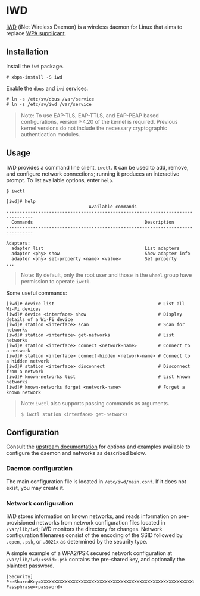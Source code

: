 # IWD

[IWD](https://iwd.wiki.kernel.org/) (iNet Wireless Daemon) is a wireless daemon
for Linux that aims to replace [WPA supplicant](./wpa_supplicant.md).

## Installation

Install the `iwd` package.

```
# xbps-install -S iwd
```

Enable the `dbus` and `iwd` services.

```
# ln -s /etc/sv/dbus /var/service
# ln -s /etc/sv/iwd /var/service
```

> Note: To use EAP-TLS, EAP-TTLS, and EAP-PEAP based configurations, version
> ≥4.20 of the kernel is required. Previous kernel versions do not include the
> necessary cryptographic authentication modules.

## Usage

IWD provides a command line client, `iwctl`. It can be used to add, remove, and
configure network connections; running it produces an interactive prompt. To
list available options, enter `help`.

```
$ iwctl

[iwd]# help
                               Available commands
--------------------------------------------------------------------------------
  Commands                                          Description
--------------------------------------------------------------------------------

Adapters:
  adapter list                                      List adapters
  adapter <phy> show                                Show adapter info
  adapter <phy> set-property <name> <value>         Set property
...
```

> Note: By default, only the root user and those in the `wheel` group have
> permission to operate `iwctl`.

Some useful commands:

```
[iwd]# device list                                       # List all Wi-Fi devices
[iwd]# device <interface> show                           # Display details of a Wi-Fi device 
[iwd]# station <interface> scan                          # Scan for networks
[iwd]# station <interface> get-networks                  # List networks
[iwd]# station <interface> connect <network-name>        # Connect to a network
[iwd]# station <interface> connect-hidden <network-name> # Connect to a hidden network
[iwd]# station <interface> disconnect                    # Disconnect from a network
[iwd]# known-networks list                               # List known networks
[iwd]# known-networks forget <network-name>              # Forget a known network
```

> Note: `iwctl` also supports passing commands as arguments.
> 
> ```
> $ iwctl station <interface> get-networks
> ```

## Configuration

Consult the [upstream
documentation](https://iwd.wiki.kernel.org/networkconfigurationsettings) for
options and examples available to configure the daemon and networks as described
below.

### Daemon configuration

The main configuration file is located in `/etc/iwd/main.conf`. If it does not
exist, you may create it.

### Network configuration

IWD stores information on known networks, and reads information on
pre-provisioned networks from network configuration files located in
`/var/lib/iwd`; IWD monitors the directory for changes. Network configuration
filenames consist of the encoding of the SSID followed by `.open`, `.psk`, or
`.8021x` as determined by the security type.

A simple example of a WPA2/PSK secured network configuration at
`/var/lib/iwd/<ssid>.psk` contains the pre-shared key, and optionally the
plaintext password.

```
[Security]
PreSharedKey=XXXXXXXXXXXXXXXXXXXXXXXXXXXXXXXXXXXXXXXXXXXXXXXXXXXXXXXXXXXXXXXX
Passphrase=<password>
```
